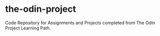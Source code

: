 # the-odin-project
Code Repository for Assignments and Projects completed from The Odin Project Learning Path.

